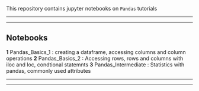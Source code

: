 This repository contains jupyter notebooks on `Pandas` tutorials
***
***
## Notebooks
**1** Pandas_Basics_1 : creating a dataframe, accessing columns and column operations
**2** Pandas_Basics_2 : Accessing rows, rows and columns with iloc and loc, condtional statemnts
**3** Pandas_Intermediate : Statistics with pandas, commonly used attributes

***
***
